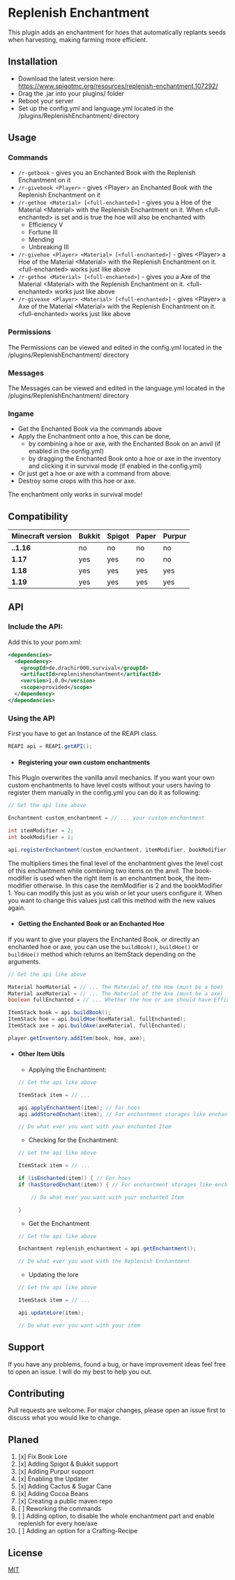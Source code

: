 # Replenish Enchantment

This plugin adds an enchantment for hoes that automatically replants seeds when harvesting, making farming more efficient.

## Installation

* Download the latest version here: https://www.spigotmc.org/resources/replenish-enchantment.107292/
* Drag the .jar into your plugins/ folder
* Reboot your server
* Set up the config.yml and language.yml located in the /plugins/ReplenishEnchantment/ directory

## Usage

### Commands
* `/r-getbook` - gives you an Enchanted Book with the Replenish Enchantment on it
* `/r-givebook <Player>` - gives \<Player> an Enchanted Book with the Replenish Enchantment on it
* `/r-gethoe <Material> [<full-enchanted>]` - gives you a Hoe of the Material \<Material> with the Replenish Enchantment on it. When \<full-enchanted> is set and is true the hoe will also be enchanted with
    - Efficiency V
    - Fortune III
    - Mending
    - Unbreaking III
* `/r-givehoe <Player> <Material> [<full-enchanted>]` - gives \<Player> a Hoe of the Material \<Material> with the Replenish Enchantment on it. \<full-enchanted> works just like above
* `/r-gethoe <Material> [<full-enchanted>]` - gives you a Axe of the Material \<Material> with the Replenish Enchantment on it. \<full-enchanted> works just like above
* `/r-giveaxe <Player> <Material> [<full-enchanted>]` - gives \<Player> a Axe of the Material \<Material> with the Replenish Enchantment on it. \<full-enchanted> works just like above

### Permissions
The Permissions can be viewed and edited in the config.yml located in the /plugins/ReplenishEnchantment/ directory

### Messages
The Messages can be viewed and edited in the language.yml located in the /plugins/ReplenishEnchantment/ directory

### Ingame
* Get the Enchanted Book via the commands above
* Apply the Enchantment onto a hoe, this can be done,
    - by combining a hoe or axe, with the Enchanted Book on an anvil (if enabled in the config.yml)
    - by dragging the Enchanted Book onto a hoe or axe in the inventory and clicking it in survival mode (if enabled in the config.yml)
* Or just get a hoe or axe with a command from above.
* Destroy some crops with this hoe or axe.

The enchantment only works in survival mode!

## Compatibility
| Minecraft version | Bukkit | Spigot | Paper | Purpur |
|-------------------|--------|--------|-------|--------|
| **..1.16**        | no     | no     | no    | no     |
| **1.17**          | yes    | yes    | no    | no     |
| **1.18**          | yes    | yes    | yes   | yes    |
| **1.19**          | yes    | yes    | yes   | yes    |

## API

### Include the API:
Add this to your pom.xml:
````xml
<dependencies>
  <dependency>
    <groupId>de.drachir000.survival</groupId>
    <artifactId>replenishenchantment</artifactId>
    <version>1.0.0</version>
    <scope>provided</scope>
  </dependency>
</dependencies>
````

### Using the API
First you have to get an Instance of the REAPI class.
```java
REAPI api = REAPI.getAPI();
```
* #### Registering your own custom enchantments
This Plugin overwrites the vanilla anvil mechanics. If you want your own custom enchantments to have level costs without your users having to register them manually in the config.yml you can do it as following:
````java
// Get the api like above

Enchantment custom_enchantment = // ... your custom enchantment

int itemModifier = 2;
int bookModifier = 1;

api.registerEnchantment(custom_enchantment, itemModifier, bookModifier);
````
The multipliers times the final level of the enchantment gives the level cost of this enchantment while combining two items on the anvil. The book-modifier is used when the right item is an enchantment book, the item-modifier otherwise.
In this case the itemModifier is 2 and the bookModifier 1. You can modify this just as you wish or let your users configure it. When you want to change this values just call this method with the new values again.

* #### Getting the Enchanted Book or an Enchanted Hoe
If you want to give your players the Enchanted Book, or directly an enchanted hoe or axe, you can use the `buildBook()`, `buildHoe()` or `buildHoe()` method which returns an ItemStack depending on the arguments.
````java
// Get the api like above

Material hoeMaterial = // ... The Material of the Hoe (must be a hoe)
Material axeMaterial = // ... The Material of the Axe (must be a axe)
boolean fullEnchanted = // ... Whether the hoe or axe should have Efficiency V, Fortune III, Mending and Unbreaking III. If you only want some of theese you have to add them yourself.

ItemStack book = api.buildBook();
ItemStack hoe = api.buildHoe(hoeMaterial, fullEnchanted);
ItemStack axe = api.buildAxe(axeMaterial, fullEnchanted);

player.getInventory.addItem(book, hoe, axe);
````

* #### Other Item Utils
    - Applying the Enchantment:
    ````java
    // Get the api like above
    
    ItemStack item = // ...
    
    api.applyEnchantment(item); // For hoes
    api.addStoredEnchant(item); // For enchantment storages like enchanted books
    
    // Do what ever you want with your enchanted Item
    ````
    - Checking for the Enchantment:
    ````java
    // Get the api like above
    
    ItemStack item = // ...
    
    if (isEnchanted(item)) { // For hoes
    if (hasStoredEnchant(item)) { // For enchantment storages like enchanted books
    
        // Do what ever you want with your enchanted Item
    
    }
    ````
    - Get the Enchantment
    ````java
    // Get the api like above
    
    Enchantment replenish_enchantment = api.getEnchantment();
    
    // Do what ever you want with the Replenish Enchantment
    ````
    - Updating the lore
    ````java
    // Get the api like above
    
    ItemStack item = // ...
    
    api.updateLore(item);
    
    // Do what ever you want with your item
    ````

## Support
If you have any problems, found a bug, or have improvement ideas feel free to open an issue.
I will do my best to help you out.

## Contributing

Pull requests are welcome. For major changes, please open an issue first
to discuss what you would like to change.

## Planed
1. [x] Fix Book Lore
2. [x] Adding Spigot & Bukkit support
3. [x] Adding Purpur support
4. [x] Enabling the Updater
5. [x] Adding Cactus & Sugar Cane
6. [x] Adding Cocoa Beans
7. [x] Creating a public maven repo
8. [ ] Reworking the commands
9. [ ] Adding option, to disable the whole enchantment part and enable replenish for every hoe/axe
10. [ ] Adding an option for a Crafting-Recipe

## License

[MIT](LICENSE)

